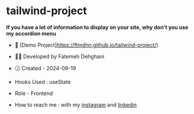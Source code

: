 # tailwind-project

**If you have a lot of information to display on your site, why don't you use my accordion menu**




- 🐾 [Demo Project]https://ftmdhn.github.io/tailwind-project/)

- 👩‍💻 Developed by Fatemeh Dehghani 

- 🕜 Created - 2024-09-19

- Hooks Used : useState 

- Role - Frontend

- How to reach me : with my [instagram](https://www.instagram.com/ftm.dehgni/) and [linkedin](https://www.linkedin.com/in/fatemeh-dehghani-060973314/)
